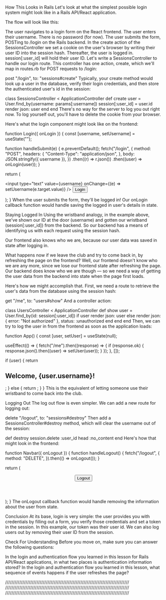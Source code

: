 How This Looks in Rails
Let's look at what the simplest possible login system might look like in a Rails API/React application.

The flow will look like this:

The user navigates to a login form on the React frontend.
The user enters their username. There is no password (for now).
The user submits the form, POSTing to /login on the Rails backend.
In the create action of the SessionsController we set a cookie on the user's browser by writing their user ID into the session hash.
Thereafter, the user is logged in. session[:user_id] will hold their user ID.
Let's write a SessionsController to handle our login route. This controller has one action, create, which we'll map in routes.rb for POST requests to /login:

post "/login", to: "sessions#create"
Typically, your create method would look up a user in the database, verify their login credentials, and then store the authenticated user's id in the session:

class SessionsController < ApplicationController
  def create
    user = User.find_by(username: params[:username])
    session[:user_id] = user.id
    render json: user
  end
end
There's no way for the server to log you out right now. To log yourself out, you'll have to delete the cookie from your browser.

Here's what the login component might look like on the frontend:

function Login({ onLogin }) {
  const [username, setUsername] = useState("");

  function handleSubmit(e) {
    e.preventDefault();
    fetch("/login", {
      method: "POST",
      headers: {
        "Content-Type": "application/json",
      },
      body: JSON.stringify({ username }),
    })
      .then((r) => r.json())
      .then((user) => onLogin(user));
  }

  return (
    <form onSubmit={handleSubmit}>
      <input
        type="text"
        value={username}
        onChange={(e) => setUsername(e.target.value)}
      />
      <button type="submit">Login</button>
    </form>
  );
}
When the user submits the form, they'll be logged in! Our onLogin callback function would handle saving the logged in user's details in state.

Staying Logged In
Using the wristband analogy, in the example above, we've shown our ID at the door (username) and gotten our wristband (session[:user_id]) from the backend. So our backend has a means of identifying us with each request using the session hash.

Our frontend also knows who we are, because our user data was saved in state after logging in.

What happens now if we leave the club and try to come back in, by refreshing the page on the frontend? Well, our frontend doesn't know who we are any more, since we lose our frontend state after refreshing the page. Our backend does know who we are though — so we need a way of getting the user data from the backend into state when the page first loads.

Here's how we might accomplish that. First, we need a route to retrieve the user's data from the database using the session hash:

get "/me", to: "users#show"
And a controller action:

class UsersController < ApplicationController
  def show
    user = User.find_by(id: session[:user_id])
    if user
      render json: user
    else
      render json: { error: "Not authorized" }, status: :unauthorized
    end
  end
end
Then, we can try to log the user in from the frontend as soon as the application loads:

function App() {
  const [user, setUser] = useState(null);

  useEffect(() => {
    fetch("/me").then((response) => {
      if (response.ok) {
        response.json().then((user) => setUser(user));
      }
    });
  }, []);

  if (user) {
    return <h2>Welcome, {user.username}!</h2>;
  } else {
    return <Login onLogin={setUser} />;
  }
}
This is the equivalent of letting someone use their wristband to come back into the club.

Logging Out
The log out flow is even simpler. We can add a new route for logging out:

delete "/logout", to: "sessions#destroy"
Then add a SessionsController#destroy method, which will clear the username out of the session:

def destroy
  session.delete :user_id
  head :no_content
end
Here's how that might look in the frontend:

function Navbar({ onLogout }) {
  function handleLogout() {
    fetch("/logout", {
      method: "DELETE",
    }).then(() => onLogout());
  }

  return (
    <header>
      <button onClick={handleLogout}>Logout</button>
    </header>
  );
}
The onLogout callback function would handle removing the information about the user from state.

Conclusion
At its base, login is very simple: the user provides you with credentials by filling out a form, you verify those credentials and set a token in the session. In this example, our token was their user id. We can also log users out by removing their user ID from the session.

Check For Understanding
Before you move on, make sure you can answer the following questions:

In the login and authentication flow you learned in this lesson for Rails API/React applications, in what two places is authentication information stored?
In the login and authentication flow you learned in this lesson, what sequence of events happens if the user refreshes the page?

///////////////////////////////////////////////////////////////////////////////
///////////////////////////////////////////////////////////////////////////////
///////////////////////////////////////////////////////////////////////////////
